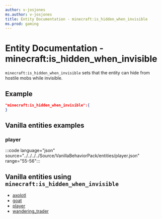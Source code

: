 ```yaml
---
author: v-josjones
ms.author: v-josjones
title: Entity Documentation - minecraft:is_hidden_when_invisible
ms.prod: gaming
---
```


# Entity Documentation -  minecraft:is_hidden_when_invisible

`minecraft:is_hidden_when_invisible` sets that the entity can hide from hostile mobs while invisible.

## Example

```json
"minecraft:is_hidden_when_invisible":{
}
```

## Vanilla entities examples

### player

:::code language="json" source="../../../../Source/VanillaBehaviorPack/entities/player.json" range="55-56":::

## Vanilla entities using `minecraft:is_hidden_when_invisible`

- [axolotl](../../../../Source/VanillaBehaviorPack_Snippets/entities/axolotl.md)
- [goat](../../../../Source/VanillaBehaviorPack_Snippets/entities/goat.md)
- [player](../../../../Source/VanillaBehaviorPack_Snippets/entities/player.md)
- [wandering_trader](../../../../Source/VanillaBehaviorPack_Snippets/entities/wandering_trader.md)
